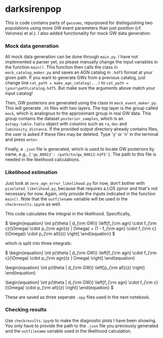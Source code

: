 # darksirenpop
This is code contains parts of `gwcosmo`, repurposed for distinguishing two populations using more GW event parameters than just position (cf. Veronesi et al.). 
I also added functionality for mock GW data generation.


### Mock data generation
All mock data generation can be done through `main.py`. I have not implemented a parser yet, so please manually change the input variables
in the function `main()`. This function then calls the class in `mock_catalog_maker.py` and saves an AGN catalog in `.hdf5` format at your given path.
If you want to generate GWs from a previous catalog, just change line `cat_path = make_agn_catalog(...)` to `cat_path = \your\path\catalog.hdf5`.
But make sure the arguments above match your input catalog!

Then, GW posteriors are generated using the class in `mock_event_maker.py`. This will generate `.h5` files with two layers. 
The top layer is the group called `mock`, which is analogous to the approximant group in real GW data.
This group contains the dataset `posterior_samples`, which is an `astopy.table.Table` object with columns such as `ra`, `dec` and `luminosity_distance`.
If the provided output directory already contains files, the user is asked
if these files may be deleted. Type 'y' or 'n' in the terminal and press `enter`.

Finally, a `.json` file is generated, which is used to locate GW posteriors by name, e.g., `{'gw_00013': /path/to/gw_00013.hdf5'}`. The path to this
file is needed in the likelihood calculations.


### Likelihood estimation
Just look at `zero_agn_error_likelihood.py` for now, don't bother with `pixelated_likelihood.py`, because that requires a LOS zprior and that's
not necessary for now. Again, only provide the inputs indicated in the function `main()`. Note that the `outfilename` variable will be used in
the `checkresults.ipynb` as well.

This code calculates the integral in the likelihood. Specifically,

$
\begin{equation}
\int p(\theta | d_{\rm GW}) \left[f_{\rm agn} \cdot f_{\rm c}(\Omega) \cdot p_{\rm agn}(z | Omega) + (1 - f_{\rm agn} \cdot f_{\rm c}(\Omega)) \cdot p_{\rm alt}(z) \right]
\end{equation}
$

which is split into three integrals:

$
\begin{equation}
\int p(\theta | d_{\rm GW}) \left[f_{\rm agn} \cdot f_{\rm c}(\Omega) \cdot p_{\rm agn}(z | Omega) \right]
\end{equation}

\begin{equation}
\int p(\theta | d_{\rm GW}) \left[p_{\rm alt}(z) \right]
\end{equation}

\begin{equation}
\int p(\theta | d_{\rm GW}) \left[f_{\rm agn} \cdot f_{\rm c}(\Omega) \cdot p_{\rm alt}(z) \right]
\end{equation}
$

These are saved as three seperate `.npy` files used in the next notebook.

### Checking results
Use `checkresults.ipynb` to make the diagnostic plots I have been showing. You only have to provide the path to the `.json` file you previously
generated and the `outfilename` variable used in the likelihood calculation.


<!-- ### Making AGN catalog
Run `mock_catalog_maker.py`. Does not work yet in the command line.
Automatically saves the catalog as `.hdf5` in `./output/catalogs/`.

Also makes a normalization map for the LOS zprior and stores it as
`.fits` in `./output/maps/`.

### Making Line-of-sight redshift prior
Run `compute_zprior.py` from the command line.

For example,

`python3 compute_zprior.py --zmax 3 --zdraw 2 --zmin 1e-10 --nside 32 --catalog_name MOCK --catalog_path '/net/vdesk/data2/pouw/MRP/mockdata_analysis/darksirenpop/output/catalogs/mockcat_NAGN_100000_ZMAX_3_SIGMA_0.01_incomplete.hdf5' --maps_path '/net/vdesk/data2/pouw/MRP/mockdata_analysis/darksirenpop/output/maps/mocknorm_NAGN_100000_ZMAX_3_SIGMA_0.01_incomplete.fits' --min_gals_for_threshold 1 --num_threads 6` -->

<!-- python3 compute_zprior.py --zmax 3 --nside 32 --catalog_name MOCK --catalog_path '/net/vdesk/data2/pouw/MRP/mockdata_analysis/darksirenpop/output/catalogs/mockcat_NAGN_100000_ZMAX_3_SIGMA_0.01_incomplete_v22.hdf5' --maps_path '/net/vdesk/data2/pouw/MRP/mockdata_analysis/darksirenpop/output/maps/mocknorm_NAGN_100000_ZMAX_3_SIGMA_0.01_incomplete_v22.fits' --min_gals_for_threshold 1 --num_threads 6 --zdraw 2 --zmin 1e-10 --sigma 0.01 -->

<!-- ### Generating mock GW data
Run `main.py`. This will generate `.h5` files with two layers. 
The top layer is the group called `mock`, which is analogous to the approximant group in real GW data.
This group contains the dataset `posterior_samples`, which is an `astopy.table.Table` object with columns such as `ra`, `dec` and `luminosity_distance`. -->

<!-- ### Calculating skymaps
The confidence sky areas are needed as well as the pixelated sky probabilities. This is easiest by making mock skymaps using
`ligo-skymap-from-samples` from `ligo.skymap`. I made a wrapper for this function called `make_skymaps.sh`. This allows automatic generations
of skymaps from all posterior sample files in a directory.

Arguments:
`--indir`
`--outdir`
`--jobs`
`--skip`

For example,

`bash make_skymaps.sh --indir /your/path/output/h5dir --outdir /your/path/output/fitsdir --jobs 4`

With 1000 samples and 6 jobs, I get 5s/map.
Doing 50000 samples and 6 jobs, 20-25 s/map.
bash make_skymaps.sh --indir /net/vdesk/data2/pouw/MRP/mockdata_analysis/darksirenpop/output/mock_posterior_samples --outdir /net/vdesk/data2/pouw/MRP/mockdata_analysis/darksirenpop/output/mock_skymaps --jobs 6 --skip 4700 -->